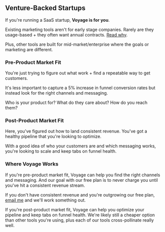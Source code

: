 ## Venture-Backed Startups

If you're running a SaaS startup, **Voyage is for you**.

Existing marketing tools aren't for early stage companies. Rarely are they usage-based + they often want annual contracts. <a href="handbook/company/what-we-believe#upmarket" target="_blank">Read why</a>.

Plus, other tools are built for mid-market/enterprise where the goals or marketing are different.

### Pre-Product Market Fit

You're just trying to figure out what work + find a repeatable way to get customers.

It's less important to capture a 5% increase in funnel conversion rates but instead look for the right channels and messaging.

Who is your product for? What do they care about? How do you reach them?

### Post-Product Market Fit

Here, you've figured out how to land consistent revenue. You've got a healthy pipeline that you're looking to optimize.

With a good idea of who your customers are and which messaging works, you're looking to scale and keep tabs on funnel health.

### Where Voyage Works

If you're pre-product market fit, Voyage can help you find the right channels and messaging. And our goal with our free plan is to never charge you until you've hit a consistent revenue stream.

If you don't have consistent revenue and you're outgrowing our free plan, [email me](mailto:bryan.houlton@withvoyage.com) and we'll work something out.

If you're post-product market fit, Voyage can help you optimize your pipeline and keep tabs on funnel health. We're likely still a cheaper option than other tools you're using, plus each of our tools cross-pollinate really well.
